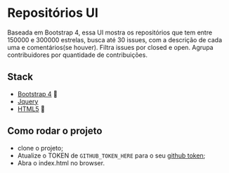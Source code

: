 # Repositórios UI 

Baseada em Bootstrap 4, essa UI mostra os repositórios que tem entre 150000 e 300000 estrelas, busca até 30 issues, com a descrição de cada uma e comentários(se houver). Filtra issues por closed e open. Agrupa contribuidores por quantidade de contribuições.

## Stack

- [Bootstrap 4](https://getbootstrap.com/docs/4.0/getting-started/introduction/) :nail_care:
- [Jquery](https://jquery.com/) 
- [HTML5](https://developer.mozilla.org/en-US/docs/Web/Guide/HTML/HTML5) :nail_care:


## Como rodar o projeto

- clone o projeto;
- Atualize o TOKEN de  ``` GITHUB_TOKEN_HERE ``` para o seu [github token](https://help.github.com/en/github/authenticating-to-github/creating-a-personal-access-token-for-the-command-line);
- Abra o index.html no browser.
